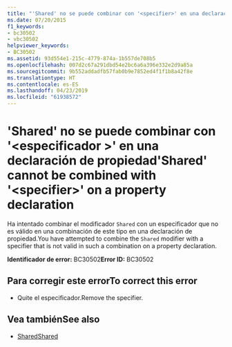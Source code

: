 ```yaml
---
title: "'Shared' no se puede combinar con '<specifier>' en una declaración de propiedad"
ms.date: 07/20/2015
f1_keywords:
- bc30502
- vbc30502
helpviewer_keywords:
- BC30502
ms.assetid: 93d554e1-215c-4779-874a-1b557de708b5
ms.openlocfilehash: 007d2c67a291dbd54e2bc6a6a396e332e2d9a85a
ms.sourcegitcommit: 9b552addadfb57fab0b9e7852ed4f1f1b8a42f8e
ms.translationtype: HT
ms.contentlocale: es-ES
ms.lasthandoff: 04/23/2019
ms.locfileid: "61938572"
---
```

# <a name="shared-cannot-be-combined-with-specifier-on-a-property-declaration"></a><span data-ttu-id="d5588-102">'Shared' no se puede combinar con '\<especificador >' en una declaración de propiedad</span><span class="sxs-lookup"><span data-stu-id="d5588-102">'Shared' cannot be combined with '\<specifier>' on a property declaration</span></span>
<span data-ttu-id="d5588-103">Ha intentado combinar el modificador `Shared` con un especificador que no es válido en una combinación de este tipo en una declaración de propiedad.</span><span class="sxs-lookup"><span data-stu-id="d5588-103">You have attempted to combine the `Shared` modifier with a specifier that is not valid in such a combination on a property declaration.</span></span>  
  
 <span data-ttu-id="d5588-104">**Identificador de error:** BC30502</span><span class="sxs-lookup"><span data-stu-id="d5588-104">**Error ID:** BC30502</span></span>  
  
## <a name="to-correct-this-error"></a><span data-ttu-id="d5588-105">Para corregir este error</span><span class="sxs-lookup"><span data-stu-id="d5588-105">To correct this error</span></span>  
  
- <span data-ttu-id="d5588-106">Quite el especificador.</span><span class="sxs-lookup"><span data-stu-id="d5588-106">Remove the specifier.</span></span>  
  
## <a name="see-also"></a><span data-ttu-id="d5588-107">Vea también</span><span class="sxs-lookup"><span data-stu-id="d5588-107">See also</span></span>

- [<span data-ttu-id="d5588-108">Shared</span><span class="sxs-lookup"><span data-stu-id="d5588-108">Shared</span></span>](../../visual-basic/language-reference/modifiers/shared.md)
